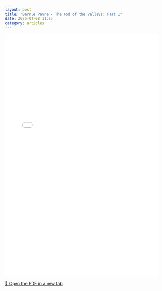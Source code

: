 ```yaml
---
layout: post
title: "Bernie Payne - The God of the Valleys: Part 1"
date: 2025-08-08 11:25
category: articles
---
```


<iframe 
    src="{{ '/assets/articles/Bernie-Payne-The-God-of-the-Valleys-Part-1.pdf' | relative_url }}" 
    width="100%" 
    height="800px" 
    style="border: none;">
</iframe>

<p>
    <a href="{{ '/assets/articles/Bernie-Payne-The-God-of-the-Valleys-Part-1.pdf' | relative_url }}" target="_blank">
        📄 Open the PDF in a new tab
    </a>
</p>
